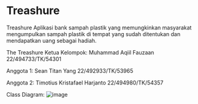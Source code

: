 # Treashure

Treashure Aplikasi bank sampah plastik yang memungkinkan masyarakat mengumpulkan sampah plastik di tempat yang sudah ditentukan dan mendapatkan uang sebagai hadiah.

The Treashure
Ketua Kelompok: Muhammad Aqiil Fauzaan 22/494733/TK/54301

Anggota 1: Sean Titan Yang 22/492933/TK/53965

Anggota 2: Timotius Kristafael Harjanto 22/494980/TK/54357

Class Diagram:
![image](https://github.com/user-attachments/assets/0e9f7835-9ade-42f7-bce6-afff434fcf46)
